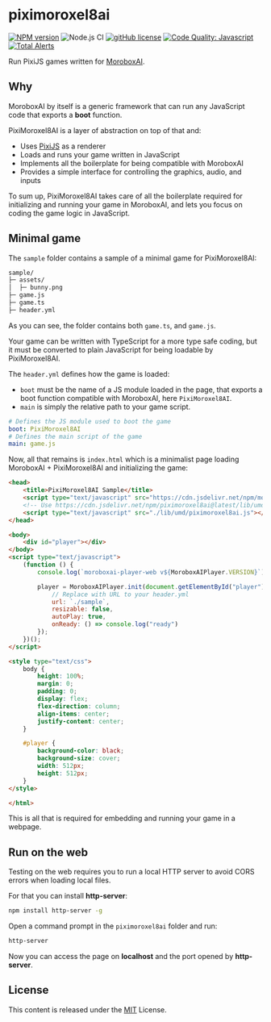 # piximoroxel8ai

[![NPM version](https://img.shields.io/npm/v/piximoroxel8ai.svg)](https://www.npmjs.com/package/piximoroxel8ai)
![Node.js CI](https://github.com/moroboxai/piximoroxel8ai/workflows/Node.js%20CI/badge.svg)
[![gitHub license](https://img.shields.io/badge/license-MIT-blue.svg)](https://github.com/moroboxai/piximoroxel8ai/blob/master/LICENSE)
[![Code Quality: Javascript](https://img.shields.io/lgtm/grade/javascript/g/moroboxai/piximoroxel8ai.svg?logo=lgtm&logoWidth=18)](https://lgtm.com/projects/g/moroboxai/piximoroxel8ai/context:javascript)
[![Total Alerts](https://img.shields.io/lgtm/alerts/g/moroboxai/piximoroxel8ai.svg?logo=lgtm&logoWidth=18)](https://lgtm.com/projects/g/moroboxai/piximoroxel8ai/alerts)

Run PixiJS games written for [MoroboxAI](https://github.com/moroboxai).

## Why

MoroboxAI by itself is a generic framework that can run any JavaScript code that exports a **boot** function.

PixiMoroxel8AI is a layer of abstraction on top of that and:
  * Uses [PixiJS](https://pixijs.com/) as a renderer
  * Loads and runs your game written in JavaScript
  * Implements all the boilerplate for being compatible with MoroboxAI
  * Provides a simple interface for controlling the graphics, audio, and inputs

To sum up, PixiMoroxel8AI takes care of all the boilerplate required for initializing and running your game in MoroboxAI, and lets you focus on coding the game logic in JavaScript.

## Minimal game

The `sample` folder contains a sample of a minimal game for PixiMoroxel8AI:

```bash
sample/
├─ assets/
│  ├─ bunny.png
├─ game.js
├─ game.ts
├─ header.yml
```

As you can see, the folder contains both `game.ts`, and `game.js`.

Your game can be written with TypeScript for a more type safe coding, but it must be converted to plain JavaScript for being loadable by PixiMoroxel8AI.

The `header.yml` defines how the game is loaded:
  * `boot` must be the name of a JS module loaded in the page, that exports a boot function compatible with MoroboxAI, here `PixiMoroxel8AI`.
  * `main` is simply the relative path to your game script.

```yml
# Defines the JS module used to boot the game
boot: PixiMoroxel8AI
# Defines the main script of the game
main: game.js
```

Now, all that remains is `index.html` which is a minimalist page loading MoroboxAI + PixiMoroxel8AI and initializing the game:

```html
<head>
    <title>PixiMoroxel8AI Sample</title>
    <script type="text/javascript" src="https://cdn.jsdelivr.net/npm/moroboxai-player-web@latest/lib/umd/moroboxai-player-web.min.js"></script>
    <!-- Use https://cdn.jsdelivr.net/npm/piximoroxel8ai@latest/lib/umd/piximoroxel8ai.min.js in production -->
    <script type="text/javascript" src="./lib/umd/piximoroxel8ai.js"></script>
</head>

<body>
    <div id="player"></div>
</body>
<script type="text/javascript">
    (function () {
        console.log(`moroboxai-player-web v${MoroboxAIPlayer.VERSION}`);

        player = MoroboxAIPlayer.init(document.getElementById("player"), {
            // Replace with URL to your header.yml
            url: `./sample`,
            resizable: false,
            autoPlay: true,
            onReady: () => console.log("ready")
        });
    })();
</script>

<style type="text/css">
    body {
        height: 100%;
        margin: 0;
        padding: 0;
        display: flex;
        flex-direction: column;
        align-items: center;
        justify-content: center;
    }

    #player {
        background-color: black;
        background-size: cover;
        width: 512px;
        height: 512px;
    }
</style>

</html>
```

This is all that is required for embedding and running your game in a webpage.

## Run on the web

Testing on the web requires you to run a local HTTP server to avoid CORS errors when loading local files.

For that you can install **http-server**:

```bash
npm install http-server -g
```

Open a command prompt in the `piximoroxel8ai` folder and run:

```bash
http-server
```

Now you can access the page on **localhost** and the port opened by **http-server**.

## License

This content is released under the [MIT](http://opensource.org/licenses/MIT) License.
